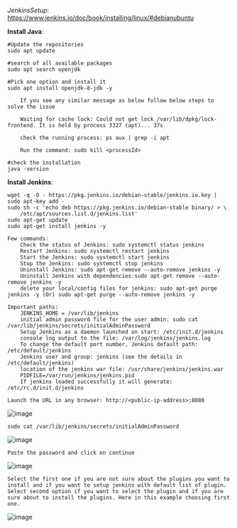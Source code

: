 *JenkinsSetup*: https://www.jenkins.io/doc/book/installing/linux/#debianubuntu

**Install Java**:

    #Update the repositories
    sudo apt update
    
    #search of all available packages
    sudo apt search openjdk
    
    #Pick one option and install it
    sudo apt install openjdk-8-jdk -y
    
        If you see any similar message as below follow below steps to solve the issue
        
        Waiting for cache lock: Could not get lock /var/lib/dpkg/lock-frontend. It is held by process 3327 (apt)... 37s
        
        check the running process: ps aux | grep -i apt
        
        Run the command: sudo kill <processId>

    #check the installation
    java -version
    
**Install Jenkins**:

    wget -q -O - https://pkg.jenkins.io/debian-stable/jenkins.io.key | sudo apt-key add -
    sudo sh -c 'echo deb https://pkg.jenkins.io/debian-stable binary/ > \
        /etc/apt/sources.list.d/jenkins.list'
    sudo apt-get update
    sudo apt-get install jenkins -y
    
    Few commands:
        Check the status of Jenkins: sudo systemctl status jenkins
        Restart Jenkins: sudo systemctl restart jenkins
        Start the Jenkins: sudo systemctl start jenkins
        Stop the Jenkins: sudo systemctl stop jenkins
        Uninstall Jenkins: sudo apt-get remove --auto-remove jenkins -y
        Uninstall Jenkins with dependencies:sudo apt-get remove --auto-remove jenkins -y
        delete your local/config files for jenkins: sudo apt-get purge jenkins -y (Or) sudo apt-get purge --auto-remove jenkins -y
    
    Important paths:
    	JENKINS_HOME = /var/lib/jenkins
        initial admin password file for the user admin: sudo cat /var/lib/jenkins/secrets/initialAdminPassword
        Setup Jenkins as a daemon launched on start: /etc/init.d/jenkins
        console log output to the file: /var/log/jenkins/jenkins.log
        To change the default port number, Jenkins default path: /etc/default/jenkins
        Jenkins user and group: jenkins (see the details in  /etc/default/jenkins)
        location of the jenkins war file: /usr/share/jenkins/jenkins.war
        PIDFILE=/var/run/jenkins/jenkins.pid
        If jenkins loaded successfully it will generate: /etc/rc.d/init.d/jenkins
    
    Launch the URL in any browser: http://<public-ip-address>:8080
    
![image](https://user-images.githubusercontent.com/24622526/98561852-a5b74180-22a9-11eb-9319-5b9f59639077.png)


    sudo cat /var/lib/jenkins/secrets/initialAdminPassword
    
![image](https://user-images.githubusercontent.com/24622526/98562037-de571b00-22a9-11eb-8eb9-674ce71b3597.png)

    Paste the password and click on continue

![image](https://user-images.githubusercontent.com/24622526/98562081-f169eb00-22a9-11eb-8a5f-bfb71caa7d0c.png)

    Select the first one if you are not sure about the plugins you want to install and if you want to setup jenkins with default list of plugin. Select second option if you want to select the plugin and if you are sure about to install the plugins. Here in this example choosing first one.

![image](https://user-images.githubusercontent.com/24622526/98562244-1fe7c600-22aa-11eb-8643-05e6097b1bbd.png)



